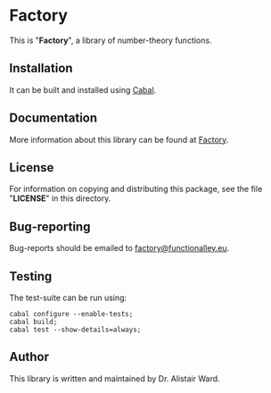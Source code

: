 # **Factory**

This is "**Factory**", a library of number-theory functions.

## Installation

It can be built and installed using [Cabal](https://www.haskell.org/cabal/users-guide/installing-packages.html).

## Documentation

More information about this library can be found at [Factory](http://functionalley.eu/Factory/factory.html).

## License

For information on copying and distributing this package, see the file "**LICENSE**" in this directory.

## Bug-reporting

Bug-reports should be emailed to <factory@functionalley.eu>.

## Testing

The test-suite can be run using:

    cabal configure --enable-tests;
    cabal build;
    cabal test --show-details=always;

## Author

This library is written and maintained by Dr. Alistair Ward.
